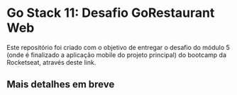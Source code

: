 # Go Stack 11: Desafio GoRestaurant Web
Este repositório foi criado com o objetivo de entregar o desafio do módulo 5 (onde é finalizado a aplicação mobile do projeto principal) do bootcamp da Rocketseat, através deste link.

## Mais detalhes em breve
